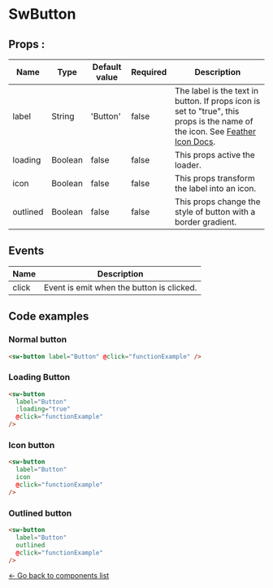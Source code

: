 # SwButton

## Props :

Name | Type | Default value | Required | Description
--- | --- | --- | --- | ---
label | String | 'Button' | false | The label is the text in button. If props icon is set to "true", this props is the name of the icon.  See [Feather Icon Docs](https://feathericons.com/).
loading | Boolean | false | false | This props active the loader.
icon | Boolean | false | false | This props transform the label into an icon.
outlined | Boolean | false | false | This props change the style of button with a border gradient.

## Events

Name | Description
--- | ---
click | Event is emit when the button is clicked.

## Code examples

### Normal button
```html
<sw-button label="Button" @click="functionExample" />
```

### Loading Button
```html
<sw-button
  label="Button"
  :loading="true"
  @click="functionExample"
/>
```

### Icon button
```html
<sw-button
  label="Button"
  icon
  @click="functionExample"
/>
```

### Outlined button
```html
<sw-button
  label="Button"
  outlined
  @click="functionExample"
/>
```

[<- Go back to components list](../library.md)